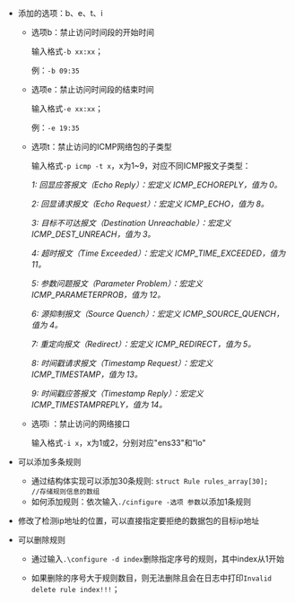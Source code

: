 - 添加的选项：b、e、t、i

  - 选项b：禁止访问时间段的开始时间

    输入格式`-b xx:xx`；

    例：`-b 09:35`

  - 选项e：禁止访问时间段的结束时间

    输入格式`-e xx:xx`；

    例：`-e 19:35`

  - 选项t：禁止访问的ICMP网络包的子类型

    输入格式`-p icmp -t x`，x为1~9，对应不同ICMP报文子类型：

    *1: 回显应答报文（Echo Reply）：宏定义 ICMP_ECHOREPLY，值为 0。*

    *2: 回显请求报文（Echo Request）：宏定义 ICMP_ECHO，值为 8。*
  
    *3: 目标不可达报文（Destination Unreachable）：宏定义 ICMP_DEST_UNREACH，值为 3。*
  
    *4: 超时报文（Time Exceeded）：宏定义 ICMP_TIME_EXCEEDED，值为 11。*
  
    *5: 参数问题报文（Parameter Problem）：宏定义 ICMP_PARAMETERPROB，值为 12。*
  
    *6: 源抑制报文（Source Quench）：宏定义 ICMP_SOURCE_QUENCH，值为 4。*
  
    *7: 重定向报文（Redirect）：宏定义 ICMP_REDIRECT，值为 5。*
  
    *8: 时间戳请求报文（Timestamp Request）：宏定义 ICMP_TIMESTAMP，值为 13。*
  
    *9: 时间戳应答报文（Timestamp Reply）：宏定义 ICMP_TIMESTAMPREPLY，值为 14。*
  
  - 选项i ：禁止访问的网络接口
  
    输入格式`-i x`，x为1或2，分别对应"ens33"和“lo"
  
- 可以添加多条规则

  - 通过结构体实现可以添加30条规则: `struct Rule rules_array[30];    //存储规则信息的数组`
  - 如何添加规则：依次输入`./cinfigure -选项 参数`以添加1条规则
  
- 修改了检测ip地址的位置，可以直接指定要拒绝的数据包的目标ip地址

- 可以删除规则

  - 通过输入`.\configure -d index`删除指定序号的规则，其中index从1开始
  
  - 如果删除的序号大于规则数目，则无法删除且会在日志中打印`Invalid delete rule index!!!`；
  
    
  
    
